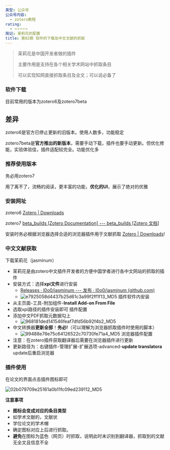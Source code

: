 ```yaml
---
类型: 公众号
公众号内容:
  - zotero教程
rating:
  - ⭐⭐⭐⭐⭐
简记: 茉莉花的配置
title: 第02期 软件的下载及中文文献的抓取
---
```


>茉莉花是中国开发者做的插件
>
>主要作用是支持在各个相关学术网站中抓取条目
>
>可以实现知网直接抓取条目及全文；可以说必备了

### 软件下载

目前常用的版本为zotero6及zotero7beta

## 差异

zotero6是官方已停止更新的旧版本。使用人数多，功能稳定

zotero7beta是**官方推出的新版本**，需要手动下载，插件也要手动更新。但优化修能，实验体验佳，插件适配较完全。功能优化多

### 推荐使用版本

务必用zotero7

用了离不了，流畅的阅读，更丰富的功能，**优化的UI**，展示了绝对的优雅

### 安装网址

zotero6 [Zotero | Downloads](https://www.zotero.org/download/)

zotero7 [beta_builds [Zotero Documentation] --- beta_builds [Zotero 文档]](https://www.zotero.org/support/beta_builds)

安装时务必根据浏览器选择合适的浏览器插件用于文献抓取 [Zotero | Downloads](https://www.zotero.org/download/)!

### 中文文献获取

下载茉莉花（jasminum）

- 茉莉花是由zotero中文插件开发者的方便中国学者进行各中文网站的抓取的插件
- 安装方式：选择**xpi文件**进行安装
	- [Releases · l0o0/jasminum --- 发布 · l0o0/jasminum (github.com)](https://github.com/l0o0/jasminum/releases)
	- ![e7925058d4437b25d61c3a99f2ff1f13_MD5](https://pic-go-42.oss-cn-guangzhou.aliyuncs.com/img/e7925058d4437b25d61c3a99f2ff1f13_MD5.png)
插件软件内安装
- 从主页面-工具-附加组件-**Install Add-on From File**
- 选取xpi路径的插件安装即可
插件配置
- 添加中文PDF抓取元数据勾上
	- ![968181ded141546feaf7dfd56b92f4b2_MD5](https://pic-go-42.oss-cn-guangzhou.aliyuncs.com/img/968181ded141546feaf7dfd56b92f4b2_MD5.png)
- 中文转换器**更新全部**！**务必!**（可以理解为浏览器抓取插件时使用的脚本）
	- ![99488e76e75c64126522c70730fe71a4_MD5](https://pic-go-42.oss-cn-guangzhou.aliyuncs.com/img/99488e76e75c64126522c70730fe71a4_MD5.png)
浏览器插件配置
- 注意：在zotero插件获取翻译器后需要在浏览器插件进行更新
- 更新路径为：右键插件-管理扩展-扩展选项-advanced-**update translatora**
	update后重启浏览器

### 插件使用

在论文的界面点击插件图标即可

![02b079709e25161a0b11fc09ed239112_MD5](https://pic-go-42.oss-cn-guangzhou.aliyuncs.com/img/02b079709e25161a0b11fc09ed239112_MD5.png)

**注意事项**

- **图标会变成对应的条目类型**
- 如学术文献的，文献状
- 学位论文的学术帽
- 确定图标对应上后进行抓取。
- **避免**在图标为蓝色（网页）时抓取，说明此时未识别到翻译器，抓取到的文献无全文且信息不全